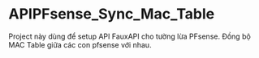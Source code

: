 # APIPFsense_Sync_Mac_Table
Project này dùng để setup API FauxAPI  cho tường lừa PFsense.
Đồng bộ MAC Table giữa các con pfsense với nhau.
